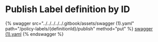 # Publish Label definition by ID

{% swagger src="../../../../../.gitbook/assets/swagger (1).yaml" path="/policy-labels/{definitionId}/publish" method="put" %}
[swagger (1).yaml](<../../../../../.gitbook/assets/swagger (1).yaml>)
{% endswagger %}
